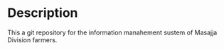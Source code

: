 # Description

This a git repository for the information manahement sustem of Masajja Division farmers.
